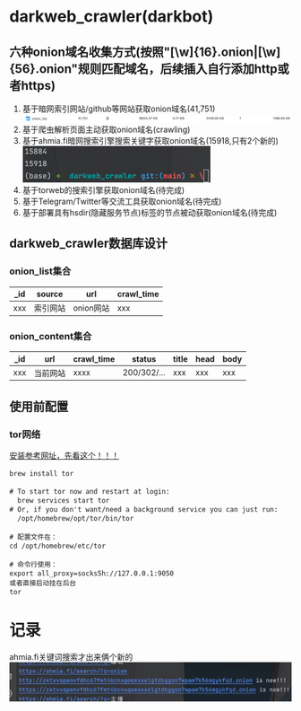 # darkweb_crawler(darkbot)
## 六种onion域名收集方式(按照"[\w]{16}.onion|[\w]{56}.onion"规则匹配域名，后续插入自行添加http或者https)
1. 基于暗网索引网站/github等网站获取onion域名(41,751)
![img.png](img.png)
2. 基于爬虫解析页面主动获取onion域名(crawling)
3. 基于ahmia.fi暗网搜索引擎搜索关键字获取onion域名(15918,只有2个新的)
![img_2.png](img_2.png)
4. 基于torweb的搜索引擎获取onion域名(待完成)
5. 基于Telegram/Twitter等交流工具获取onion域名(待完成)
6. 基于部署具有hsdir(隐藏服务节点)标签的节点被动获取onion域名(待完成)

## darkweb_crawler数据库设计
### onion_list集合
| _id | source | url     | crawl_time |
|-----|--------|---------|------------|
| xxx | 索引网站   | onion网站 | xxx        |

### onion_content集合

| _id | url  | crawl_time | status      | title | head | body |
|-----|------|------------|-------------|-------|------|------|
| xxx | 当前网站 | xxxx       | 200/302/... | xxx   | xxx  | xxx  |

## 使用前配置
### tor网络
[安装参考网址，先看这个！！！](https://hanblog.fun/2021/04/07/2021-4-7-tor-simple-configer/)
```shell
brew install tor

# To start tor now and restart at login:
  brew services start tor
# Or, if you don't want/need a background service you can just run:
  /opt/homebrew/opt/tor/bin/tor

# 配置文件在：
cd /opt/homebrew/etc/tor

# 命令行使用：
export all_proxy=socks5h://127.0.0.1:9050
或者直接启动挂在后台
tor
```
# 记录
ahmia.fi关键词搜索才出来俩个新的
![img_1.png](img_1.png)